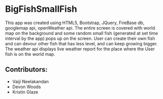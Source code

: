 # BigFishSmallFish

This app was created using HTML5, Bootstrap, JQuery, FireBase db, googlemap api, openWeather api. The entire screen is covered with world map on the background and some random small fish (generated at set time interval by the app) pops up on the screen. User can create their own fish and can devour other fish that has less level, and can keep growing bigger. The weather api displays live weather report for the place where the User fish is on the world map.

## Contributors:
* Vaiji Neelakandan
* Devon Woods
* Kristin Glaze
